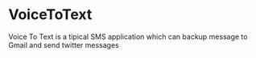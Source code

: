 # VoiceToText
Voice To Text is a tipical SMS application which can backup message to Gmail and send twitter messages
